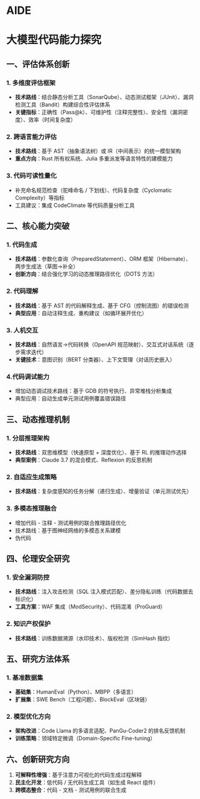# AIDE
# 大模型代码能力探究

## 一、评估体系创新

### 1. 多维度评估框架

- **技术路线**：结合静态分析工具（SonarQube）、动态测试框架（JUnit）、漏洞检测工具（Bandit）构建综合性评估体系
- **关键指标**：正确性（Pass@k）、可维护性（注释完整性）、安全性（漏洞密度）、效率（时间复杂度）

### 2. 跨语言能力评估

- **技术路线**：基于 AST（抽象语法树）或 IR（中间表示）的统一模型架构
- **重点方向**：Rust 所有权系统、Julia 多重派发等语言特性的建模能力

### 3. **代码可读性量化**

- 补充命名规范检查（驼峰命名 / 下划线）、代码复杂度（Cyclomatic Complexity）等指标
- 工具建议：集成 CodeClimate 等代码质量分析工具

## 二、核心能力突破

### 1. 代码生成

- **技术路线**：参数化查询（PreparedStatement）、ORM 框架（Hibernate）、两步生成法（草图→补全）
- **创新方向**：结合强化学习的动态推理路径优化（DOTS 方法）

### 2. 代码理解

- **技术路线**：基于 AST 的代码解释生成、基于 CFG（控制流图）的错误检测
- **典型应用**：自动注释生成、重构建议（如循环展开优化）

### 3. 人机交互

- **技术路线**：自然语言→代码转换（OpenAPI 规范映射）、交互式对话系统（逐步需求迭代）
- **关键技术**：意图识别（BERT 分类器）、上下文管理（对话历史嵌入）

### 4.**代码调试能力**

- 增加动态调试技术路线：基于 GDB 的符号执行、异常堆栈分析集成
- 典型应用：自动生成单元测试用例覆盖错误路径

## 三、动态推理机制

### 1. 分层推理架构

- **技术路线**：双思维模型（快速原型 + 深度优化）、基于 RL 的推理动作选择
- **典型案例**：Claude 3.7 的混合模式、Reflexion 的反思机制

### 2. 自适应生成策略

- **技术路线**：复杂度感知的任务分解（递归生成）、增量验证（单元测试优先）

### 3. 多模态推理融合

- 增加代码 - 注释 - 测试用例的联合推理路径优化
- 技术路线：基于图神经网络的多模态关系建模
- 伪代码

## 四、伦理安全研究

### 1. 安全漏洞防控

- **技术路线**：注入攻击检测（SQL 注入模式匹配）、差分隐私训练（代码数据去标识化）
- **工具方案**：WAF 集成（ModSecurity）、代码混淆（ProGuard）

### 2. 知识产权保护

- **技术路线**：训练数据溯源（水印技术）、版权检测（SimHash 指纹）

## 五、研究方法体系

### 1. 基准数据集

- **基础集**：HumanEval（Python）、MBPP（多语言）
- **扩展集**：SWE Bench（工程问题）、BlockEval（区块链）

### 2. 模型优化方向

- **架构改进**：Code Llama 的多语言适配、PanGu-Coder2 的排名反馈机制
- **训练策略**：领域特定微调（Domain-Specific Fine-tuning）

## 六、创新研究方向

1. **可解释性增强**：基于注意力可视化的代码生成过程解释
2. **民主化开发**：低代码 / 无代码生成工具（如生成 React 组件）
3. **跨模态整合**：代码 - 文档 - 测试用例的联合生成
